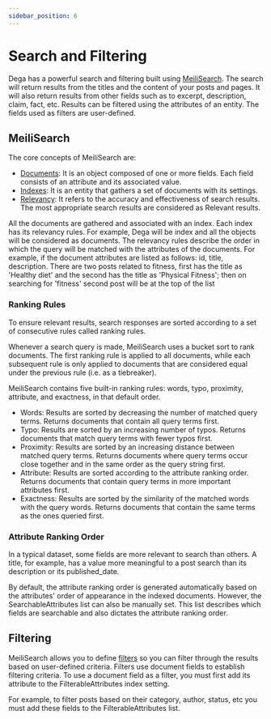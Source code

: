 ```yaml
---
sidebar_position: 6
---
```


# Search and Filtering

Dega has a powerful search and filtering built using [MeiliSearch](https://www.meilisearch.com/).
The search will return results from the titles and the content of your posts and pages. It will also return results from other fields such as to excerpt, description, claim, fact, etc. Results can be filtered using the attributes of an entity. The fields used as filters are user-defined.

## MeiliSearch

The core concepts of MeiliSearch are:

- [Documents](https://docs.meilisearch.com/learn/core_concepts/documents.html#primary-field): It is an object composed of one or more fields. Each field consists of an attribute and its associated value.
- [Indexes](https://docs.meilisearch.com/learn/core_concepts/indexes.html#index-creation): It is an entity that gathers a set of documents with its settings.
- [Relevancy](https://docs.meilisearch.com/learn/core_concepts/relevancy.html#ranking-rules): It refers to the accuracy and effectiveness of search results. The most appropriate search results are considered as Relevant results.

All the documents are gathered and associated with an index. Each index has its relevancy rules. For example, Dega will be index and all the objects will be considered as documents. The relevancy rules describe the order in which the query will be matched with the attributes of the documents. For example, if the document attributes are listed as follows: id, title, description. There are two posts related to fitness, first has the title as 'Healthy diet' and the second has the title as 'Physical Fitness'; then on searching for 'fitness' second post will be at the top of the list

### Ranking Rules

To ensure relevant results, search responses are sorted according to a set of consecutive rules called ranking rules.

Whenever a search query is made, MeiliSearch uses a bucket sort to rank documents. The first ranking rule is applied to all documents, while each subsequent rule is only applied to documents that are considered equal under the previous rule (i.e. as a tiebreaker).

MeiliSearch contains five built-in ranking rules: words, typo, proximity, attribute, and exactness, in that default order.

- Words: Results are sorted by decreasing the number of matched query terms. Returns documents that contain all query terms first.
- Typo: Results are sorted by an increasing number of typos. Returns documents that match query terms with fewer typos first.
- Proximity: Results are sorted by an increasing distance between matched query terms. Returns documents where query terms occur close together and in the same order as the query string first.
- Attribute: Results are sorted according to the attribute ranking order. Returns documents that contain query terms in more important attributes first.
- Exactness: Results are sorted by the similarity of the matched words with the query words. Returns documents that contain the same terms as the ones queried first.

### Attribute Ranking Order

In a typical dataset, some fields are more relevant to search than others. A title, for example, has a value more meaningful to a post search than its description or its published_date.

By default, the attribute ranking order is generated automatically based on the attributes' order of appearance in the indexed documents. However, the SearchableAttributes list can also be manually set. This list describes which fields are searchable and also dictates the attribute ranking order.

## Filtering

MeiliSearch allows you to define [filters](https://docs.meilisearch.com/reference/features/filtering_and_faceted_search.html?#configuring-filters) so you can filter through the results based on user-defined criteria. Filters use document fields to establish filtering criteria. To use a document field as a filter, you must first add its attribute to the FilterableAttributes index setting.

For example, to filter posts based on their category, author, status, etc you must add these fields to the FilterableAttributes list.
